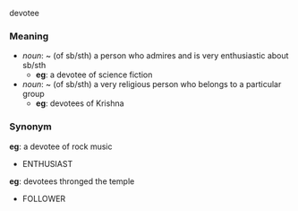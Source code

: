 devotee
### Meaning
+ _noun_: ~ (of sb/sth) a person who admires and is very enthusiastic about sb/sth
	+ __eg__: a devotee of science fiction
+ _noun_: ~ (of sb/sth) a very religious person who belongs to a particular group
	+ __eg__: devotees of Krishna

### Synonym

__eg__: a devotee of rock music

+ ENTHUSIAST

__eg__: devotees thronged the temple

+ FOLLOWER


